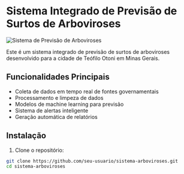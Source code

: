# Sistema Integrado de Previsão de Surtos de Arboviroses

![Sistema de Previsão de Arboviroses](https://example.com/arbovirus-system-banner.jpg)

Este é um sistema integrado de previsão de surtos de arboviroses desenvolvido para a cidade de Teófilo Otoni em Minas Gerais.

## Funcionalidades Principais

- Coleta de dados em tempo real de fontes governamentais
- Processamento e limpeza de dados
- Modelos de machine learning para previsão
- Sistema de alertas inteligente
- Geração automática de relatórios

## Instalação

1. Clone o repositório:
```bash
git clone https://github.com/seu-usuario/sistema-arboviroses.git
cd sistema-arboviroses